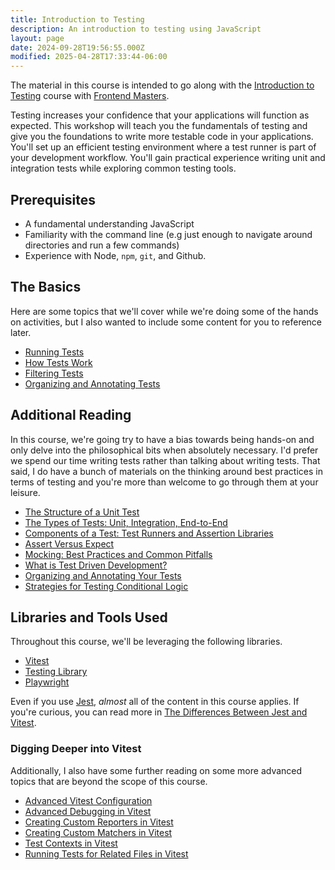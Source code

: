 ```yaml
---
title: Introduction to Testing
description: An introduction to testing using JavaScript
layout: page
date: 2024-09-28T19:56:55.000Z
modified: 2025-04-28T17:33:44-06:00
---
```


The material in this course is intended to go along with the [Introduction to Testing](https://frontendmasters.com/courses/testing/?code=kinney&utm_source=kinney&utm_medium=social&utm_campaign=teacher_coupon) course with [Frontend Masters](https://frontendmasters.com/?code=kinney&utm_source=kinney&utm_medium=social&utm_campaign=teacher_coupon).

Testing increases your confidence that your applications will function as expected. This workshop will teach you the fundamentals of testing and give you the foundations to write more testable code in your applications. You'll set up an efficient testing environment where a test runner is part of your development workflow. You'll gain practical experience writing unit and integration tests while exploring common testing tools.

## Prerequisites

- A fundamental understanding JavaScript
- Familiarity with the command line (e.g just enough to navigate around directories and run a few commands)
- Experience with Node, `npm`, `git`, and Github.

## The Basics

Here are some topics that we'll cover while we're doing some of the hands on activities, but I also wanted to include some content for you to reference later.

- [Running Tests](/courses/testing/running-tests)
- [How Tests Work](/courses/testing/how-tests-work)
- [Filtering Tests](/courses/testing/filtering-tests)
- [Organizing and Annotating Tests](/courses/testing/organizing-and-annotating-tests)

## Additional Reading

In this course, we're going try to have a bias towards being hands-on and only delve into the philosophical bits when absolutely necessary. I'd prefer we spend our time writing tests rather than talking about writing tests. That said, I do have a bunch of materials on the thinking around best practices in terms of testing and you're more than welcome to go through them at your leisure.

- [The Structure of a Unit Test](/courses/testing/structure-of-a-unit-test)
- [The Types of Tests: Unit, Integration, End-to-End](/courses/testing/types-of-tests)
- [Components of a Test: Test Runners and Assertion Libraries](/courses/testing/test-runners-and-assertion-libraries)
- [Assert Versus Expect](/courses/testing/assert-versus-expect)
- [Mocking: Best Practices and Common Pitfalls](/courses/testing/mocking-best-practices)
- [What is Test Driven Development?](/courses/testing/test-driven-development)
- [Organizing and Annotating Your Tests](/courses/testing/organizing-and-annotating-tests)
- [Strategies for Testing Conditional Logic](/courses/testing/strategies-for-testing-conditional-logic)

## Libraries and Tools Used

Throughout this course, we'll be leveraging the following libraries.

- [Vitest](https://vitest.dev)
- [Testing Library](https://testing-library.com/)
- [Playwright](https://playwright.dev/)

Even if you use [Jest](https://jestjs.io/), _almost_ all of the content in this course applies. If you're curious, you can read more in [The Differences Between Jest and Vitest](/courses/testing/differences-between-jest-and-vitest).

### Digging Deeper into Vitest

Additionally, I also have some further reading on some more advanced topics that are beyond the scope of this course.

- [Advanced Vitest Configuration](/courses/testing/advanced-test-configuration)
- [Advanced Debugging in Vitest](/courses/testing/debugging-vitest-tests)
- [Creating Custom Reporters in Vitest](/courses/testing/vitest-reporters)
- [Creating Custom Matchers in Vitest](/courses/testing/custom-matchers)
- [Test Contexts in Vitest](/courses/testing/test-context)
- [Running Tests for Related Files in Vitest](/courses/testing/running-tests-for-related-files)
